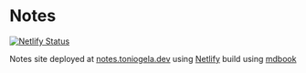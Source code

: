 # Notes
  
[![Netlify Status](https://api.netlify.com/api/v1/badges/81074bbe-4c99-4d0c-b7a5-975198ee3bf6/deploy-status)](https://app.netlify.com/sites/competent-bose-c1b5fe/deploys)

Notes site deployed at [notes.toniogela.dev](https://notes.toniogela.dev) using [Netlify](https://www.netlify.com/) build using [mdbook](https://github.com/rust-lang/mdBook)
